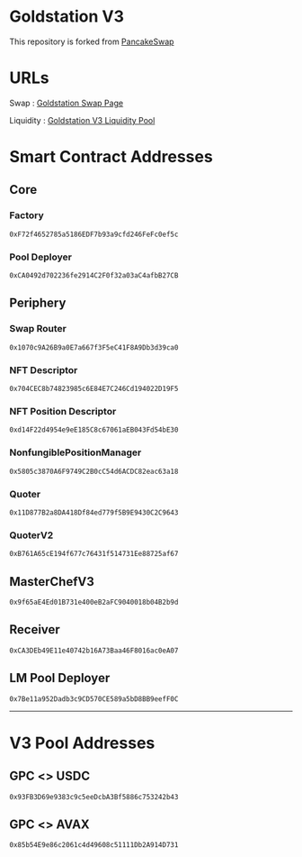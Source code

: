 # Goldstation V3

This repository is forked from [PancakeSwap](https://github.com/pancakeswap/pancake-v3-contracts)

# URLs

Swap : [Goldstation Swap Page](https://goldstation.io/exchange/swap)

Liquidity : [Goldstation V3 Liquidity Pool](https://goldstation.io/v3/earn/lp)

# Smart Contract Addresses

## Core

### Factory

`0xF72f4652785a5186EDF7b93a9cfd246FeFc0ef5c`

### Pool Deployer

`0xCA0492d702236fe2914C2F0f32a03aC4afbB27CB`

## Periphery

### Swap Router

`0x1070c9A26B9a0E7a667f3F5eC41F8A9Db3d39ca0`

### NFT Descriptor

`0x704CEC8b74823985c6E84E7C246Cd194022D19F5`

### NFT Position Descriptor

`0xd14F22d4954e9eE185C8c67061aEB043Fd54bE30`

### NonfungiblePositionManager

`0x5805c3870A6F9749C2B0cC54d6ACDC82eac63a18`

### Quoter

`0x11D877B2a8DA418Df84ed779f5B9E9430C2C9643`

### QuoterV2

`0xB761A65cE194f677c76431f514731Ee88725af67`

## MasterChefV3

`0x9f65aE4Ed01B731e400eB2aFC9040018b04B2b9d`

## Receiver

`0xCA3DEb49E11e40742b16A73Baa46F8016ac0eA07`

## LM Pool Deployer

`0x7Be11a952Dadb3c9CD570CE589a5bD8BB9eefF0C`

---

# V3 Pool Addresses

## GPC <> USDC

`0x93FB3D69e9383c9c5eeDcbA3Bf5886c753242b43`

## GPC <> AVAX

`0x85b54E9e86c2061c4d49608c51111Db2A914D731`
